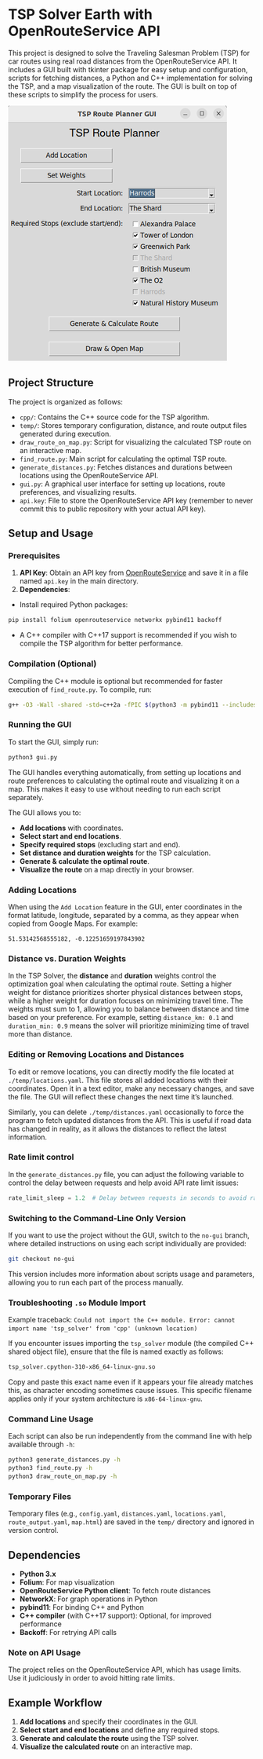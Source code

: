 # TSP Solver Earth with OpenRouteService API

This project is designed to solve the Traveling Salesman Problem (TSP) for car routes using real road distances from the OpenRouteService API. It includes a GUI built with tkinter package for easy setup and configuration, scripts for fetching distances, a Python and C++ implementation for solving the TSP, and a map visualization of the route. The GUI is built on top of these scripts to simplify the process for users.

![TSP Solver GUI](screenshot.png)

## Project Structure

The project is organized as follows:

- `cpp/`: Contains the C++ source code for the TSP algorithm.
- `temp/`: Stores temporary configuration, distance, and route output files generated during execution.
- `draw_route_on_map.py`: Script for visualizing the calculated TSP route on an interactive map.
- `find_route.py`: Main script for calculating the optimal TSP route.
- `generate_distances.py`: Fetches distances and durations between locations using the OpenRouteService API.
- `gui.py`: A graphical user interface for setting up locations, route preferences, and visualizing results.
- `api.key`: File to store the OpenRouteService API key (remember to never commit this to public repository with your actual API key).

## Setup and Usage

### Prerequisites

1. **API Key**: Obtain an API key from [OpenRouteService](https://openrouteservice.org/) and save it in a file named `api.key` in the main directory.
2. **Dependencies**:

- Install required Python packages:

```bash
pip install folium openrouteservice networkx pybind11 backoff
```

- A C++ compiler with C++17 support is recommended if you wish to compile the TSP algorithm for better performance.

### Compilation (Optional)

Compiling the C++ module is optional but recommended for faster execution of `find_route.py`. To compile, run:

```bash
g++ -O3 -Wall -shared -std=c++2a -fPIC $(python3 -m pybind11 --includes) cpp/tps_solver.cpp -o cpp/tsp_solver$(python3-config --extension-suffix)
```

### Running the GUI

To start the GUI, simply run:

```bash
python3 gui.py
```

The GUI handles everything automatically, from setting up locations and route preferences to calculating the optimal route and visualizing it on a map. This makes it easy to use without needing to run each script separately.

The GUI allows you to:

- **Add locations** with coordinates.
- **Select start and end locations**.
- **Specify required stops** (excluding start and end).
- **Set distance and duration weights** for the TSP calculation.
- **Generate & calculate the optimal route**.
- **Visualize the route** on a map directly in your browser.

### Adding Locations

When using the `Add Location` feature in the GUI, enter coordinates in the format latitude, longitude, separated by a comma, as they appear when copied from Google Maps. For example:

```text
51.53142568555182, -0.12251659197843902
```

### Distance vs. Duration Weights

In the TSP Solver, the **distance** and **duration** weights control the optimization goal when calculating the optimal route. Setting a higher weight for distance prioritizes shorter physical distances between stops, while a higher weight for duration focuses on minimizing travel time. The weights must sum to 1, allowing you to balance between distance and time based on your preference. For example, setting `distance_km: 0.1` and `duration_min: 0.9` means the solver will prioritize minimizing time of travel more than distance.

### Editing or Removing Locations and Distances

To edit or remove locations, you can directly modify the file located at `./temp/locations.yaml`. This file stores all added locations with their coordinates. Open it in a text editor, make any necessary changes, and save the file. The GUI will reflect these changes the next time it’s launched.

Similarly, you can delete `./temp/distances.yaml` occasionally to force the program to fetch updated distances from the API. This is useful if road data has changed in reality, as it allows the distances to reflect the latest information.

### Rate limit control

In the `generate_distances.py` file, you can adjust the following variable to control the delay between requests and help avoid API rate limit issues:

```python
rate_limit_sleep = 1.2  # Delay between requests in seconds to avoid rate limit
```

### Switching to the Command-Line Only Version

If you want to use the project without the GUI, switch to the `no-gui` branch, where detailed instructions on using each script individually are provided:

```bash
git checkout no-gui
```

This version includes more information about scripts usage and parameters, allowing you to run each part of the process manually.

### Troubleshooting `.so` Module Import

Example traceback: `Could not import the C++ module. Error: cannot import name 'tsp_solver' from 'cpp' (unknown location)`

If you encounter issues importing the `tsp_solver` module (the compiled C++ shared object file), ensure that the file is named exactly as follows:

```bash
tsp_solver.cpython-310-x86_64-linux-gnu.so
```

Copy and paste this exact name even if it appears your file already matches this, as character encoding sometimes cause issues. This specific filename applies only if your system architecture is `x86-64-linux-gnu`.

### Command Line Usage

Each script can also be run independently from the command line with help available through `-h`:

```bash
python3 generate_distances.py -h
python3 find_route.py -h
python3 draw_route_on_map.py -h
```

### Temporary Files

Temporary files (e.g., `config.yaml`, `distances.yaml`, `locations.yaml`, `route_output.yaml`, `map.html`) are saved in the `temp/` directory and ignored in version control.

## Dependencies

- **Python 3.x**
- **Folium**: For map visualization
- **OpenRouteService Python client**: To fetch route distances
- **NetworkX**: For graph operations in Python
- **pybind11**: For binding C++ and Python
- **C++ compiler** (with C++17 support): Optional, for improved performance
- **Backoff**: For retrying API calls

### Note on API Usage

The project relies on the OpenRouteService API, which has usage limits. Use it judiciously in order to avoid hitting rate limits.

## Example Workflow

1. **Add locations** and specify their coordinates in the GUI.
2. **Select start and end locations** and define any required stops.
3. **Generate and calculate the route** using the TSP solver.
4. **Visualize the calculated route** on an interactive map.
